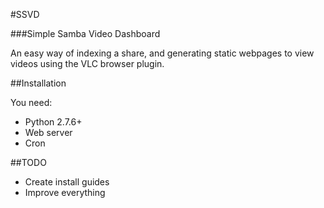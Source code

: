 #SSVD

###Simple Samba Video Dashboard

An easy way of indexing a share, and generating static webpages to view videos using the VLC browser plugin.

##Installation

You need:

* Python 2.7.6+
* Web server
* Cron

##TODO

* Create install guides
* Improve everything